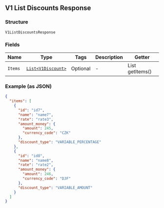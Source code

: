 ## V1 List Discounts Response

### Structure

`V1ListDiscountsResponse`

### Fields

| Name | Type | Tags | Description | Getter |
|  --- | --- | --- | --- | --- |
| `Items` | [`List<V1Discount>`](/doc/models/v1-discount.md) | Optional | - | List<V1Discount> getItems() |

### Example (as JSON)

```json
{
  "items": [
    {
      "id": "id7",
      "name": "name7",
      "rate": "rate3",
      "amount_money": {
        "amount": 245,
        "currency_code": "CZK"
      },
      "discount_type": "VARIABLE_PERCENTAGE"
    },
    {
      "id": "id8",
      "name": "name8",
      "rate": "rate2",
      "amount_money": {
        "amount": 246,
        "currency_code": "DJF"
      },
      "discount_type": "VARIABLE_AMOUNT"
    }
  ]
}
```

